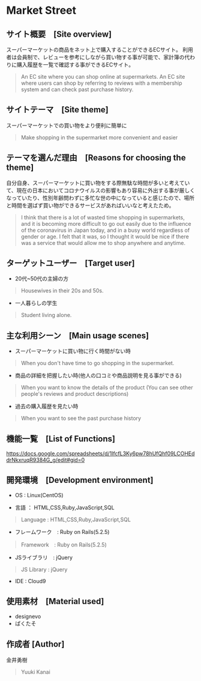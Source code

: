 # Market Street

## サイト概要　[Site overview]
スーパーマーケットの商品をネット上で購入することができるECサイト。
利用者は会員制で、レビューを参考にしながら買い物する事が可能で、家計簿の代わりに購入履歴を一覧で確認する事ができるECサイト。

> An EC site where you can shop online at supermarkets. An EC site where users can shop by referring to reviews with a membership system and can check past purchase history.

## サイトテーマ　[Site theme]

スーパーマーケットでの買い物をより便利に簡単に
> Make shopping in the supermarket more convenient and easier
## テーマを選んだ理由　[Reasons for choosing the theme]

自分自身、スーパーマーケットに買い物をする際無駄な時間が多いと考えていて、現在の日本においてコロナウイルスの影響もあり容易に外出する事が厳しくなっていたり、性別年齢問わずに多忙な世の中になっていると感じたので、場所と時間を選ばず買い物ができるサービスがあればいいなと考えたため。
> I think that there is a lot of wasted time shopping in supermarkets, and it is becoming more difficult to go out easily due to the influence of the coronavirus in Japan today, and in a busy world regardless of gender or age. I felt that it was, so I thought it would be nice if there was a service that would allow me to shop anywhere and anytime.

## ターゲットユーザー　[Target user]

- 20代~50代の主婦の方
> Housewives in their 20s and 50s.

- 一人暮らしの学生
> Student living alone.


## 主な利用シーン　[Main usage scenes]

- スーパーマーケットに買い物に行く時間がない時
> When you don't have time to go shopping in the supermarket.

- 商品の詳細を把握したい時(他人の口コミや商品説明を見る事ができる)
> When you want to know the details of the product
> (You can see other people's reviews and product descriptions)

- 過去の購入履歴を見たい時
> When you want to see the past purchase history

## 機能一覧　[List of Functions]

https://docs.google.com/spreadsheets/d/1IfcfL3Ky6pw78hUfQhf09LCOHEddrNkxruqR9384G_g/edit#gid=0

## 開発環境　[Development environment]

- OS : Linux(CentOS)

- 言語 ： HTML,CSS,Ruby,JavaScript,SQL
> Language : HTML,CSS,Ruby,JavaScript,SQL

- フレームワーク　: Ruby on Rails(5.2.5)
> Framework　: Ruby on Rails(5.2.5)

- JSライブラリ　: jQuery
> JS Library : jQuery

- IDE : Cloud9

## 使用素材　[Material used]

- designevo
- ぱくたそ

## 作成者 [Author]

金井勇樹
> Yuuki Kanai

